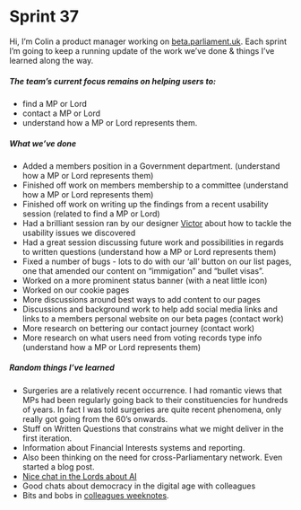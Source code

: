 # Sprint 37
Hi, I’m Colin a product manager working on [beta.parliament.uk](https://beta.parliament.uk/). Each sprint I’m going to keep a running update of the work we’ve done & things I’ve learned along the way.

##### The team’s current focus remains on helping users to:
* find a MP or Lord
* contact a MP or Lord
* understand how a MP or Lord represents them.

##### What we’ve done
* Added a members position in a Government department. (understand how a MP or Lord represents them)
* Finished off work on members membership to a committee (understand how a MP or Lord represents them)
* Finished off work on writing up the findings from a recent usability session (related to find a MP or Lord)
* Had a brilliant session ran by our designer [Victor](https://twitter.com/_victorhwang) about how to tackle the usability issues we discovered
* Had a great session discussing future work and possibilities in regards to written questions (understand how a MP or Lord represents them)
* Fixed a number of bugs - lots to do with our ‘all’ button on our list pages, one that amended our content on “immigation” and “bullet visas”.
* Worked on a more prominent status banner (with a neat little icon)
* Worked on our cookie pages
* More discussions around best ways to add content to our pages
* Discussions and background work to help add social media links and links to a members personal website on our beta pages (contact work)
* More research on bettering our contact journey (contact work)
* More research on what users need from voting records type info (understand how a MP or Lord represents them)

##### Random things I’ve learned
* Surgeries are a relatively recent occurrence. I had romantic views that MPs had been regularly going back to their constituencies for hundreds of years. In fact I was told surgeries are quite recent phenomena, only really got going from the 60’s onwards.
* Stuff on Written Questions that constrains what we might deliver in the first iteration.
* Information about Financial Interests systems and reporting.
* Also been thinking on the need for cross-Parliamentary network. Even started a blog post.
* [Nice chat in the Lords about AI](https://www.parliament.uk/business/committees/committees-a-z/lords-select/ai-committee/news-parliament-2017/first-evidence-session/)
* Good chats about democracy in the digital age with colleagues
* Bits and bobs in [colleagues weeknotes](https://ukparliament.github.io/weeknotes.data-search/).
